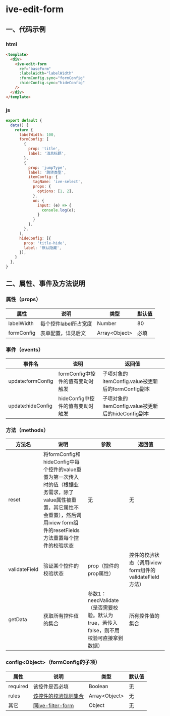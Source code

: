 # ive-edit-form
## 一、代码示例
### html
```html
<template>
  <div>
    <ive-edit-form
      ref="baseForm"
      :labelWidth="labelWidth"
      :formConfig.sync="formConfig"
      :hideConfig.sync="hideConfig"
    />
  </div>
</template>
```
### js
```js
export default {
  data() {
    return {
      labelWidth: 100,
      formConfig: [
        {
          prop: 'title',
          label: '消息标题',
        },
        {
          prop: 'jumpType',
          label: '跳转类型',
          itemConfig: {
            tagName: 'ive-select',
            props: {
              options: [1, 2],
            },
            on: {
              input: (e) => {
                console.log(e);
              }
            }
          },
        },
      ],
      hideConfig: [{
        prop: 'title-hide',
        label: '默认隐藏',
      }],
    }
  },
}
```
## 二、属性、事件及方法说明
### 属性（props）
| 属性 | 说明 | 类型 | 默认值 |
| ------ | ------ | ------ | ------ |
| labelWidth | 每个控件label所占宽度 | Number | 80 |
| formConfig | 表单配置，详见后文 | Array\<Object\> | 必填 |
### 事件（events）
| 事件名 | 说明 | 返回值 |
| ------ | ------ | ------ |
| update:formConfig | formConfig中控件的值有变动时触发 | 子项对象的itemConfig.value被更新后的formConfig副本 |
| update:hideConfig | hideConfig中控件的值有变动时触发 | 子项对象的itemConfig.value被更新后的hideConfig副本 |
### 方法（methods）
| 方法名 | 说明 | 参数 | 返回值 |
| ------ | ------ | ------ | ------ |
| reset | 将formConfig和hideConfig中每个控件的value重置为第一次传入时的值（根据业务需求，除了value属性被重置，其它属性不会重置），然后调用iview form组件的resetFields方法重置每个控件的校验状态 | 无 | 无 |
| validateField | 验证某个控件的校验状态 | prop（控件的prop属性） | 控件的校验状态（调用iview form组件的validateField方法） |
| getData | 获取所有控件值的集合 | 参数1：needValidate（是否需要校验。默认为true，若传入false，则不用校验可直接拿到数据） | 所有控件值的集合 |
### config\<Object\>（formConfig的子项）
| 属性 | 说明 | 类型 | 默认值 |
| ------ | ------ | ------ | ------ |
| required | 该控件是否必填 | Boolean | 无 |
| rules | <a href="http://v3.iviewui.com/components/form#Form_props" target="_blank">该控件的校验规则集合</a> | Array\<Object\> | 无 |
| 其它 | <a href="./ive-filter-form.html#二、属性、事件及方法说明">同ive-filter-form</a> | Object | 无 |